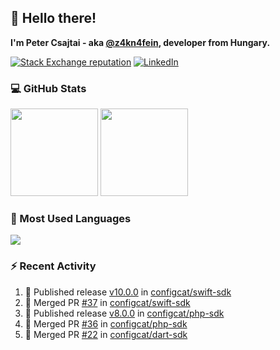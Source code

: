 ## 👋 Hello there!

**I'm Peter Csajtai - aka [@z4kn4fein](https://github.com/z4kn4fein), developer from Hungary.**

[![Stack Exchange reputation](https://img.shields.io/stackexchange/stackoverflow/r/8700582?color=orange&label=reputation&logo=stackoverflow&style=for-the-badge)](https://stackoverflow.com/users/8700582)
[![LinkedIn](https://img.shields.io/badge/linkedin-%230077B5.svg?style=for-the-badge&logo=linkedin&logoColor=white)](https://www.linkedin.com/in/csajtai-p%C3%A9ter-45395341/)

### 💻 GitHub Stats

<div>
  <img height="140px" src="https://github-readme-stats-pcsajtai.vercel.app/api?username=z4kn4fein&show_icons=true&hide_border=true&count_private=true&custom_title=Stats&theme=dracula&line_height=24&hide_title=true">
  <img height="140px" src="https://streak-stats.demolab.com?user=z4kn4fein&theme=dracula&hide_border=true">
  
</div>

### :toolbox: Most Used Languages

<img src="https://github-readme-stats-pcsajtai.vercel.app/api/top-langs/?username=z4kn4fein&theme=dracula&hide_border=true&layout=compact&langs_count=8&hide_title=true">

### :zap: Recent Activity

<!--START_SECTION:activity-->
1. 🚀 Published release [v10.0.0](https://github.com/configcat/swift-sdk/releases/tag/10.0.0) in [configcat/swift-sdk](https://github.com/configcat/swift-sdk)
2. 🎉 Merged PR [#37](https://github.com/configcat/swift-sdk/pull/37) in [configcat/swift-sdk](https://github.com/configcat/swift-sdk)
3. 🚀 Published release [v8.0.0](https://github.com/configcat/php-sdk/releases/tag/v8.0.0) in [configcat/php-sdk](https://github.com/configcat/php-sdk)
4. 🎉 Merged PR [#36](https://github.com/configcat/php-sdk/pull/36) in [configcat/php-sdk](https://github.com/configcat/php-sdk)
5. 🎉 Merged PR [#22](https://github.com/configcat/dart-sdk/pull/22) in [configcat/dart-sdk](https://github.com/configcat/dart-sdk)
<!--END_SECTION:activity-->
